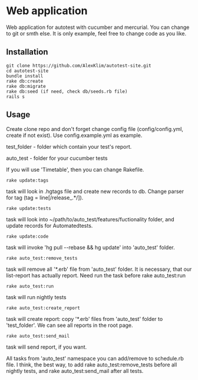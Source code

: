 # Web application

Web application for autotest with cucumber and mercurial. You can change to git or smth else.
It is only example, feel free to change code as you like.

## Installation

    git clone https://github.com/AlexKlim/autotest-site.git
    cd autotest-site
    bundle install
    rake db:create
    rake db:migrate
    rake db:seed (if need, check db/seeds.rb file)
    rails s

## Usage

Create clone repo and don't forget change config file (config/config.yml, create if not exist). Use config.example.yml as example.

test_folder - folder which contain your test's report.

auto_test - folder for your cucumber tests


If you will use 'Timetable', then you can change Rakefile.

    rake update:tags   
task will look in .hgtags file and create new records to db. Change parser for tag (tag = line[/release_.*/]).

    rake update:tests 
task will look into ~/path/to/auto_test/features/fuctionality folder, and update records for Automatedtests.

    rake update:code 
task will invoke 'hg pull --rebase && hg update' into 'auto_test' folder.

    rake auto_test:remove_tests
task will remove all '*.erb' file from 'auto_test' folder. It is necessary, that our list-report has actually report. Need run the task before rake auto_test:run

    rake auto_test:run
task will run nightly tests

    rake auto_test:create_report
task will create report: copy '*.erb' files from 'auto_test' folder to 'test_folder'. We can see all reports in the root page.

    rake auto_test:send_mail
task will send report, if you want.


All tasks from 'auto_test' namespace you can add/remove to schedule.rb file. I think, the best way, to add rake auto_test:remove_tests before all nightly tests, and rake auto_test:send_mail after all tests.